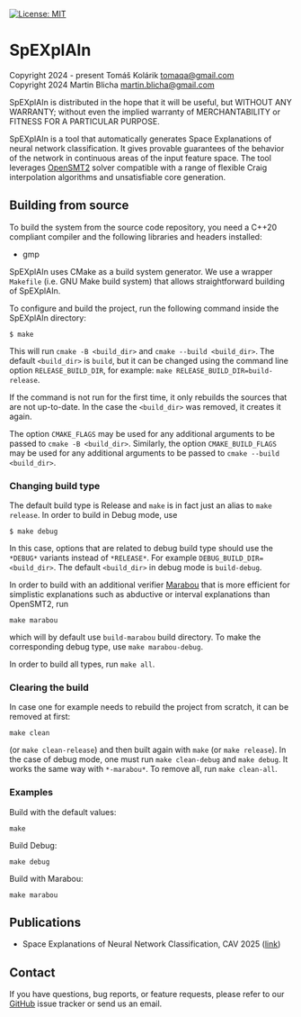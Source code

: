 [![License: MIT](https://img.shields.io/badge/License-MIT-yellow.svg)](https://opensource.org/licenses/MIT)

# SpEXplAIn

Copyright 2024 - present Tomáš Kolárik <tomaqa@gmail.com>  
Copyright 2024 Martin Blicha <martin.blicha@gmail.com>  

SpEXplAIn is distributed in the hope that it will be useful,
but WITHOUT ANY WARRANTY; without even the implied warranty of
MERCHANTABILITY or FITNESS FOR A PARTICULAR PURPOSE.

SpEXplAIn is a tool that automatically generates Space Explanations of neural network classification.
It gives provable guarantees of the behavior of the network in continuous areas of the
input feature space.
The tool leverages [OpenSMT2](https://github.com/usi-verification-and-security/opensmt) solver compatible
with a range of flexible Craig interpolation algorithms and unsatisfiable core generation.

## Building from source

To build the system from the source code repository, you need a C++20
compliant compiler and the following libraries and headers installed:

 - gmp

SpEXplAIn uses CMake as a build system generator.
We use a wrapper `Makefile` (i.e. GNU Make build system) that allows straightforward building of SpEXplAIn.

To configure and build the project, run the following command inside the SpEXplAIn directory:
```
$ make
```
This will run `cmake -B <build_dir>` and `cmake --build <build_dir>`.
The default `<build_dir>` is `build`, but it can be changed using the command line option `RELEASE_BUILD_DIR`, for example:
`make RELEASE_BUILD_DIR=build-release`.

If the command is not run for the first time, it only rebuilds the sources that are not up-to-date. In the case the `<build_dir>` was removed, it creates it again.

The option `CMAKE_FLAGS` may be used for any additional arguments to be passed to `cmake -B <build_dir>`.
Similarly,
the option `CMAKE_BUILD_FLAGS` may be used for any additional arguments to be passed to `cmake --build <build_dir>`.

### Changing build type

The default build type is Release and `make` is in fact just an alias to `make release`.
In order to build in Debug mode, use
```
$ make debug
```
In this case, options that are related to debug build type should use the `*DEBUG*` variants instead of `*RELEASE*`.
For example `DEBUG_BUILD_DIR=<build_dir>`.
The default `<build_dir>` in debug mode is `build-debug`.

In order to build with an additional verifier [Marabou](https://github.com/NeuralNetworkVerification/Marabou) that is more efficient for simplistic explanations such as abductive or interval explanations than OpenSMT2, run
```
make marabou
```
which will by default use `build-marabou` build directory.
To make the corresponding debug type, use `make marabou-debug`.

In order to build all types, run `make all`.

### Clearing the build

In case one for example needs to rebuild the project from scratch, it can be removed at first:
```
make clean
```
(or `make clean-release`) and then built again with `make` (or `make release`).
In the case of debug mode, one must run `make clean-debug` and `make debug`.
It works the same way with `*-marabou*`.
To remove all, run `make clean-all`.

### Examples

Build with the default values:
```
make
```

Build Debug:
```
make debug
```

Build with Marabou:
```
make marabou
```

## Publications

* Space Explanations of Neural Network Classification, CAV 2025 ([link](https://link.springer.com/chapter/10.1007/978-3-031-98682-6_15))

## Contact
If you have questions, bug reports, or feature requests, please refer to our [GitHub](https://github.com/usi-verification-and-security/spexplain/issues) issue tracker or send us an email.
